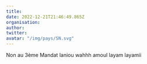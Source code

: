 ```yaml
---
title: 
date: 2022-12-21T21:46:49.865Z
organisation: 
author: 
twitter: 
avatar: "/img/pays/SN.svg"
---
```


Non au 3ème Mandat laniou wahhh amoul layam layamii 